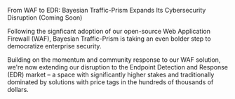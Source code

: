 From WAF to EDR: Bayesian Traffic-Prism Expands Its Cybersecurity Disruption (Coming Soon)

Following the signficant adoption of our open-source Web Application Firewall (WAF), Bayesian Traffic-Prism is taking an even bolder step to democratize enterprise security. 

Building on the momentum and community response to our WAF solution, we're now extending our disruption to the Endpoint Detection and Response (EDR) market – a space with significantly higher stakes and traditionally dominated by solutions with price tags in the hundreds of thousands of dollars.
